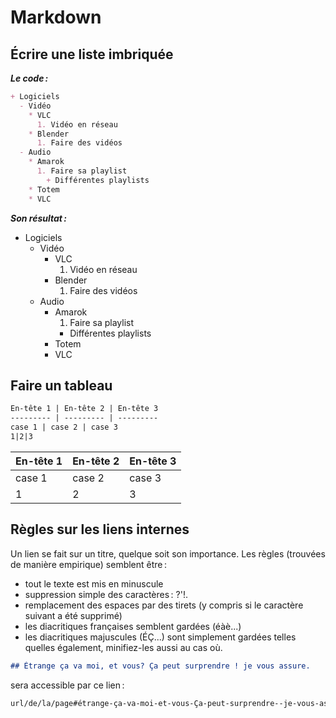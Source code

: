 # Markdown

## Écrire une liste imbriquée

**_Le code :_**

```markdown
+ Logiciels
  - Vidéo
    * VLC
      1. Vidéo en réseau
    * Blender
      1. Faire des vidéos
  - Audio
    * Amarok
      1. Faire sa playlist
        + Différentes playlists
    * Totem
    * VLC
```

**_Son résultat :_**

+ Logiciels
  - Vidéo
    * VLC
      1. Vidéo en réseau
    * Blender
      1. Faire des vidéos
  - Audio
    * Amarok
      1. Faire sa playlist
        + Différentes playlists
    * Totem
    * VLC

## Faire un tableau

```markdown
En-tête 1 | En-tête 2 | En-tête 3
--------- | --------- | ---------
case 1 | case 2 | case 3
1|2|3
```


En-tête 1 | En-tête 2 | En-tête 3
--------- | --------- | ---------
case 1 | case 2 | case 3
1|2|3


## Règles sur les liens internes

Un lien se fait sur un titre, quelque soit son importance. Les règles (trouvées de manière empirique) semblent être :

- tout le texte est mis en minuscule
- suppression simple des caractères : ?'!.
- remplacement des espaces par des tirets (y compris si le caractère suivant a été supprimé)
- les diacritiques françaises semblent gardées (éàè...)
- les diacritiques majuscules (ÉÇ...) sont simplement gardées telles quelles également, minifiez-les aussi au cas où.

```markdown
## Étrange ça va moi, et vous? Ça peut surprendre ! je vous assure.
``` 

sera accessible par ce lien :

```markdown
url/de/la/page#étrange-ça-va-moi-et-vous-Ça-peut-surprendre--je-vous-assure
```
